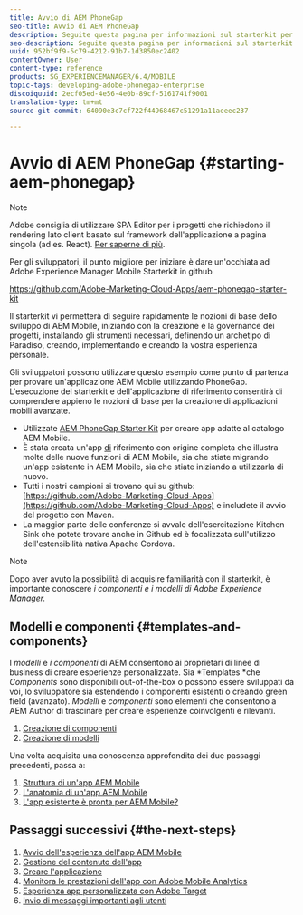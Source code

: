 ```yaml
---
title: Avvio di AEM PhoneGap
seo-title: Avvio di AEM PhoneGap
description: Seguite questa pagina per informazioni sul starterkit per sviluppatori.
seo-description: Seguite questa pagina per informazioni sul starterkit per sviluppatori.
uuid: 952bf9f9-5c79-4212-91b7-1d3850ec2402
contentOwner: User
content-type: reference
products: SG_EXPERIENCEMANAGER/6.4/MOBILE
topic-tags: developing-adobe-phonegap-enterprise
discoiquuid: 2ecf05ed-4e56-4e0b-89cf-5161741f9001
translation-type: tm+mt
source-git-commit: 64090e3c7cf722f44968467c51291a11aeeec237

---
```



# Avvio di AEM PhoneGap {#starting-aem-phonegap}

>[!NOTE]
>
>Adobe consiglia di utilizzare SPA Editor per i progetti che richiedono il rendering lato client basato sul framework dell&#39;applicazione a pagina singola (ad es. React). [Per saperne di più](/help/sites-developing/spa-overview.md).

Per gli sviluppatori, il punto migliore per iniziare è dare un&#39;occhiata ad Adobe Experience Manager Mobile Starterkit in github

https://github.com/Adobe-Marketing-Cloud-Apps/aem-phonegap-starter-kit

Il starterkit vi permetterà di seguire rapidamente le nozioni di base dello sviluppo di AEM Mobile, iniziando con la creazione e la governance dei progetti, installando gli strumenti necessari, definendo un archetipo di Paradiso, creando, implementando e creando la vostra esperienza personale.

Gli sviluppatori possono utilizzare questo esempio come punto di partenza per provare un&#39;applicazione AEM Mobile utilizzando PhoneGap. L&#39;esecuzione del starterkit e dell&#39;applicazione di riferimento consentirà di comprendere appieno le nozioni di base per la creazione di applicazioni mobili avanzate.

* Utilizzate [AEM PhoneGap Starter Kit](https://github.com/Adobe-Marketing-Cloud-Apps/aem-phonegap-starter-kit) per creare app adatte al catalogo AEM Mobile.
* È stata creata un&#39;app [di](https://github.com/Adobe-Marketing-Cloud-Apps/aem-mobile-hybrid-reference) riferimento con origine completa che illustra molte delle nuove funzioni di AEM Mobile, sia che stiate migrando un&#39;app esistente in AEM Mobile, sia che stiate iniziando a utilizzarla di nuovo.
* Tutti i nostri campioni si trovano qui su github: [https://github.com/Adobe-Marketing-Cloud-Apps](https://github.com/Adobe-Marketing-Cloud-Apps) e includete il avvio del progetto con Maven.
* La maggior parte delle conferenze si avvale dell&#39;esercitazione [](https://github.com/blefebvre/aem-phonegap-kitchen-sink)Kitchen Sink che potete trovare anche in Github ed è focalizzata sull&#39;utilizzo dell&#39;estensibilità nativa Apache Cordova.

>[!NOTE]
>
>Dopo aver avuto la possibilità di acquisire familiarità con il starterkit, è importante conoscere *i componenti e i modelli di Adobe Experience Manager.*

## Modelli e componenti {#templates-and-components}

I *modelli* e *i componenti* di AEM consentono ai proprietari di linee di business di creare esperienze personalizzate. Sia *Templates *che *Components* sono disponibili out-of-the-box o possono essere sviluppati da voi, lo sviluppatore sia estendendo i componenti esistenti o creando green field (avanzato). *Modelli* e *componenti* sono elementi che consentono a AEM Author di trascinare per creare esperienze coinvolgenti e rilevanti.

1. [Creazione di componenti](/help/sites-developing/components.md)
1. [Creazione di modelli](/help/sites-developing/templates.md)

Una volta acquisita una conoscenza approfondita dei due passaggi precedenti, passa a:

1. [Struttura di un&#39;app AEM Mobile](/help/mobile/phonegap-structure-an-app.md)
1. [L&#39;anatomia di un&#39;app AEM Mobile](/help/mobile/phonegap-apps-arch.md)
1. [L&#39;app esistente è pronta per AEM Mobile?](/help/mobile/phonegap-adding-content-to-imported-app.md)

## Passaggi successivi {#the-next-steps}

1. [Avvio dell&#39;esperienza dell&#39;app AEM Mobile](/help/mobile/starting-aem-phonegap-app.md)
1. [Gestione del contenuto dell&#39;app](/help/mobile/phonegap-manage-app-content.md)
1. [Creare l&#39;applicazione](/help/mobile/building-app-mobile-phonegap.md)
1. [Monitora le prestazioni dell&#39;app con Adobe Mobile Analytics](/help/mobile/phonegap-intro-to-app-analytics.md)
1. [Esperienza app personalizzata con Adobe Target](/help/mobile/phonegap-aem-mobile-content-personalization.md)
1. [Invio di messaggi importanti agli utenti](/help/mobile/phonegap-push-notifications.md)
